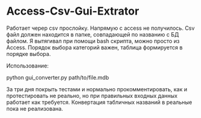 # Access-Csv-Gui-Extrator

Работает черер csv прослойку. Напрямую с access не получилось. Csv файл должен находится в папке, совпадающей по названию с БД файлом. Я вытягивал при помощи bash скрипта, можно просто из Access.
Порядок выбора категорий важен, таблица формируется в порядке выбора. 

Использование:

python gui_converter.py path/to/file.mdb

За три дня покрыть тестами и нормально прокомментировать, как и протестировать не реально, но при правильных входных данных работает как требуется.
Конвертация табличных названий в реальные пока не реализована.
